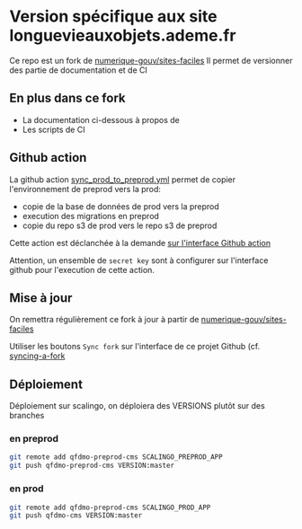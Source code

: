 # Version spécifique aux site longuevieauxobjets.ademe.fr

Ce repo est un fork de [numerique-gouv/sites-faciles](https://github.com/numerique-gouv/sites-faciles)
Il permet de versionner des partie de documentation et de CI

## En plus dans ce fork

- La documentation ci-dessous à propos de 
- Les scripts de CI

## Github action

La github action [sync_prod_to_preprod.yml](.github/workflows/sync_prod_to_preprod.yml) permet de copier l'environnement de preprod vers la prod:

- copie de la base de données de prod vers la preprod
- execution des migrations en preprod
- copie du repo s3 de prod vers le repo s3 de preprod

Cette action est déclanchée à la demande [sur l'interface Github action](https://github.com/incubateur-ademe/qfdmo-sites-faciles/actions/workflows/sync_databases.yml)

Attention, un ensemble de `secret key` sont à configurer sur l'interface github pour l'execution de cette action.

## Mise à jour

On remettra régulièrement ce fork à jour à partir de [numerique-gouv/sites-faciles](https://github.com/numerique-gouv/sites-faciles)

Utiliser les boutons `Sync fork` sur l'interface de ce projet Github (cf. [syncing-a-fork](https://docs.github.com/fr/pull-requests/collaborating-with-pull-requests/working-with-forks/syncing-a-fork)

## Déploiement

Déploiement sur scalingo, on déploiera des VERSIONS plutôt sur des branches

### en preprod

```sh
git remote add qfdmo-preprod-cms SCALINGO_PREPROD_APP
git push qfdmo-preprod-cms VERSION:master
```

### en prod

```sh
git remote add qfdmo-preprod-cms SCALINGO_PROD_APP
git push qfdmo-cms VERSION:master
```
